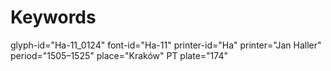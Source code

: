 # Keywords
glyph-id="Ha-11_0124"
font-id="Ha-11"
printer-id="Ha"
printer="Jan Haller"
period="1505–1525"
place="Kraków"
PT plate="174"
